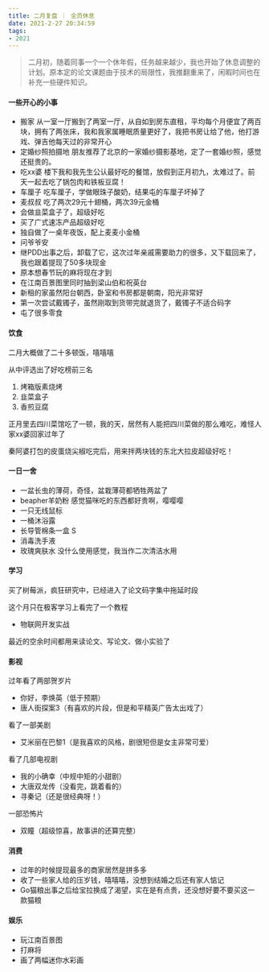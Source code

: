 ```yaml
---
title: 二月复盘 ｜ 全员休息
date: 2021-2-27 20:34:59
tags: 
- 2021
---
```


> 二月初，随着同事一个一个休年假，任务越来越少，我也开始了休息调整的计划。原本定的论文课题由于技术的局限性，我推翻重来了，闲暇时间也在补充一些硬件知识。

#### 一些开心的小事

- 搬家
从一室一厅搬到了两室一厅，从自如到房东直租，平均每个月便宜了两百块，拥有了两张床，我和我家属睡眠质量更好了，我把书房让给了他，他打游戏、弹吉他每天过的非常开心
- 定婚纱照拍摄地
朋友推荐了北京的一家婚纱摄影基地，定了一套婚纱照，感觉还挺贵的。
- 吃xx婆
楼下我和我先生公认最好吃的餐馆，放假到正月初九，太难过了。前天一起去吃了锅包肉和铁板豆腐！
- 车厘子
吃车厘子，学做眼珠子酸奶，结果屯的车厘子坏掉了
- 麦叔叔
吃了两次29元十翅桶，两次39元金桶
- 会做韭菜盒子了，超级好吃
- 买了广式速冻产品超级好吃
- 独自做了一桌年夜饭，配上麦麦小金桶
- 问爷爷安
- 继PDD出事之后，卸载了它，这次过年亲戚需要助力的很多，又下载回来了，我也跟着提现了50多块现金
- 原本想春节玩的麻将现在才到
- 在江南百景图里同时抽到梁山伯和祝英台
- 新租的家虽然阳台朝西，卧室和书房都是朝南，阳光非常好
- 第一次尝试戴镯子，虽然刚取到货带完就退货了，戴镯子不适合码字
- 屯了很多零食

#### 饮食

二月大概做了二十多顿饭，嘻嘻嘻

从中评选出了好吃榜前三名
1. 烤箱版素烧烤
2. 韭菜盒子
3. 香煎豆腐

正月里去四川菜馆吃了一顿，我的天，居然有人能把四川菜做的那么难吃，难怪人家xx婆回家过年了

秦阿婆打包的皮蛋烧尖椒吃完后，用来拌两块钱的东北大拉皮超级好吃！

#### 一日一舍

- 一盆长虫的薄荷，奇怪，盆栽薄荷都牺牲两盆了
- beapher羊奶粉
感觉猫咪吃的东西都好贵啊，嘤嘤嘤
- 一只无线鼠标
- 一桶沐浴露
- 长导管棉条一盒 S
- 消毒洗手液
- 玫瑰爽肤水
没什么使用感觉，我当作二次清洁水用

#### 学习

买了树莓派，疯狂研究中，已经进入了论文码字集中拖延时段

这个月只在极客学习上看完了一个教程

- 物联网开发实战

最近的空余时间都用来读论文、写论文、做小实验了

#### 影视

过年看了两部贺岁片

- 你好，李焕英（低于预期）
- 唐人街探案3（有喜欢的片段，但是和平精英广告太出戏了）

看了一部美剧

- 艾米丽在巴黎1（是我喜欢的风格，剧很短但是女主非常可爱）

看了几部电视剧

- 我的小确幸（中规中矩的小甜剧）
- 大唐双龙传（没看完，跳着看的）
- 寻秦记（还是很经典呀！）

一部恐怖片

- 双瞳（超级惊喜，故事讲的还算完整）

#### 消费

- 过年的时候提现最多的商家居然是拼多多
- 收了一些家人给的压岁钱，嘻嘻嘻，没想到结婚之后还有家人惦记
- Go猫粮出事之后给宝拉换成了渴望，实在是有点贵，还没想好要不要买这一款猫粮


#### 娱乐

- 玩江南百景图
- 打麻将
- 画了两幅迷你水彩画